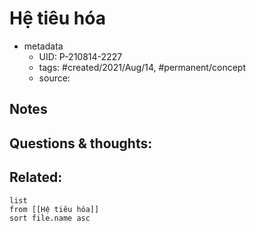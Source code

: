 ---
---

# Hệ tiêu hóa

- metadata
	- UID: P-210814-2227
	- tags: #created/2021/Aug/14, #permanent/concept 
	- source: 

## Notes


## Questions & thoughts:


## Related:
```dataview
list
from [[Hệ tiêu hóa]]
sort file.name asc
```